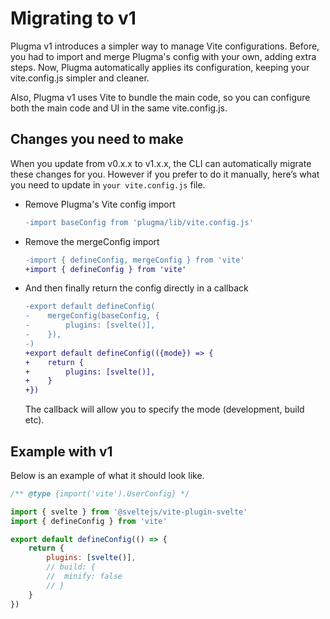 # Migrating to v1

Plugma v1 introduces a simpler way to manage Vite configurations. Before, you had to import and merge Plugma's config with your own, adding extra steps. Now, Plugma automatically applies its configuration, keeping your vite.config.js simpler and cleaner.

Also, Plugma v1 uses Vite to bundle the main code, so you can configure both the main code and UI in the same vite.config.js.

## Changes you need to make

When you update from v0.x.x to v1.x.x, the CLI can automatically migrate these changes for you. However if you prefer to do it manually, here’s what you need to update in `your vite.config.js` file.

-   Remove Plugma's Vite config import

    ```diff
    -import baseConfig from 'plugma/lib/vite.config.js'
    ```

-   Remove the mergeConfig import

    ```diff
    -import { defineConfig, mergeConfig } from 'vite'
    +import { defineConfig } from 'vite'
    ```

-   And then finally return the config directly in a callback

    ```diff
    -export default defineConfig(
    -    mergeConfig(baseConfig, {
    -        plugins: [svelte()],
    -    }),
    -)
    +export default defineConfig(({mode}) => {
    +    return {
    +        plugins: [svelte()],
    +    }
    +})
    ```

    The callback will allow you to specify the mode (development, build etc).

## Example with v1

Below is an example of what it should look like.

```js
/** @type {import('vite').UserConfig} */

import { svelte } from '@sveltejs/vite-plugin-svelte'
import { defineConfig } from 'vite'

export default defineConfig(() => {
    return {
        plugins: [svelte()],
        // build: {
        // 	minify: false
        // }
    }
})
```
